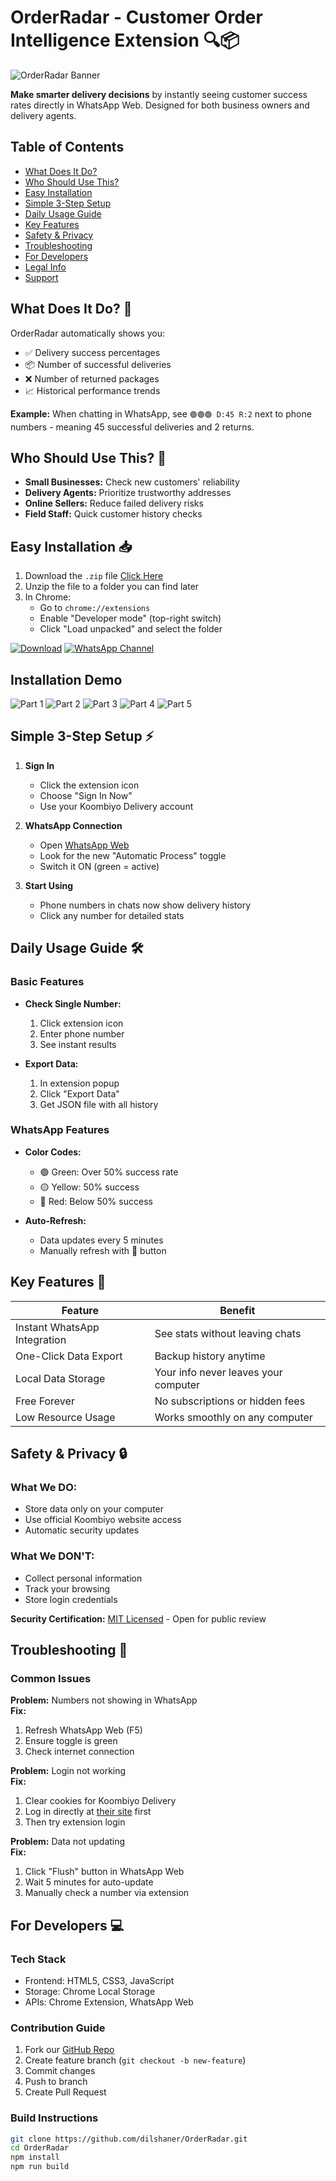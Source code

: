 # OrderRadar - Customer Order Intelligence Extension 🔍📦

![OrderRadar Banner](https://github.com/dilshaner/images/blob/main/Telegram.jpg?raw=true)

**Make smarter delivery decisions** by instantly seeing customer success rates directly in WhatsApp Web. Designed for both business owners and delivery agents.

## Table of Contents
- [What Does It Do?](#what-does-it-do-)
- [Who Should Use This?](#who-should-use-this-)
- [Easy Installation](#easy-installation-)
- [Simple 3-Step Setup](#simple-3-step-setup-)
- [Daily Usage Guide](#daily-usage-guide-)
- [Key Features](#key-features-)
- [Safety & Privacy](#safety--privacy-)
- [Troubleshooting](#troubleshooting-)
- [For Developers](#for-developers-)
- [Legal Info](#legal-info-)
- [Support](#support-)

## What Does It Do? 🎯
OrderRadar automatically shows you:
- ✅ Delivery success percentages
- 📦 Number of successful deliveries
- ❌ Number of returned packages
- 📈 Historical performance trends

**Example:** When chatting in WhatsApp, see `🟢🟢🟢 D:45 R:2` next to phone numbers - meaning 45 successful deliveries and 2 returns.

## Who Should Use This? 👥
- **Small Businesses:** Check new customers' reliability
- **Delivery Agents:** Prioritize trustworthy addresses
- **Online Sellers:** Reduce failed delivery risks
- **Field Staff:** Quick customer history checks

## Easy Installation 📥
1. Download the `.zip` file [Click Here](https://github.com/dilshaner/OrderRadar/archive/refs/heads/main.zip)
2. Unzip the file to a folder you can find later
3. In Chrome:
   - Go to `chrome://extensions`
   - Enable "Developer mode" (top-right switch)
   - Click "Load unpacked" and select the folder

[![Download](https://img.shields.io/badge/Download-ZIP_File-blue?style=for-the-badge&logo=github)](https://github.com/dilshaner/OrderRadar/archive/refs/heads/main.zip) [![WhatsApp Channel](https://img.shields.io/badge/WhatsApp-Channel-green?style=for-the-badge&logo=whatsapp)](https://whatsapp.com/channel/0029Vb6kWQXElah0xszH0y04)

## Installation Demo
![Part 1](https://github.com/dilshaner/images/blob/main/Orderradar1.jpg?raw=true)
![Part 2](https://github.com/dilshaner/images/blob/main/Orderradar2.jpg?raw=true)
![Part 3](https://github.com/dilshaner/images/blob/main/Orderradar3.jpg?raw=true)
![Part 4](https://github.com/dilshaner/images/blob/main/Orderradar4.jpg?raw=true)
![Part 5](https://github.com/dilshaner/images/blob/main/Orderradar5.jpg?raw=true)

## Simple 3-Step Setup ⚡
1. **Sign In**
   - Click the extension icon
   - Choose "Sign In Now"
   - Use your Koombiyo Delivery account

2. **WhatsApp Connection**
   - Open [WhatsApp Web](https://web.whatsapp.com)
   - Look for the new "Automatic Process" toggle
   - Switch it ON (green = active)

3. **Start Using**
   - Phone numbers in chats now show delivery history
   - Click any number for detailed stats

## Daily Usage Guide 🛠️
### Basic Features
- **Check Single Number:**
  1. Click extension icon
  2. Enter phone number
  3. See instant results

- **Export Data:**
  1. In extension popup
  2. Click "Export Data"
  3. Get JSON file with all history

### WhatsApp Features
- **Color Codes:**
  - 🟢 Green: Over 50% success rate
  - 🟡 Yellow: 50% success
  - 🔴 Red: Below 50% success

- **Auto-Refresh:**
  - Data updates every 5 minutes
  - Manually refresh with 🔄 button

## Key Features 🌟
| Feature | Benefit |
|---------|---------|
| Instant WhatsApp Integration | See stats without leaving chats |
| One-Click Data Export | Backup history anytime |
| Local Data Storage | Your info never leaves your computer |
| Free Forever | No subscriptions or hidden fees |
| Low Resource Usage | Works smoothly on any computer |

## Safety & Privacy 🔒
### What We **DO**:
- Store data only on your computer
- Use official Koombiyo website access
- Automatic security updates

### What We **DON'T**:
- Collect personal information
- Track your browsing
- Store login credentials

**Security Certification:** [MIT Licensed](https://github.com/dilshaner/OrderRadar) - Open for public review

## Troubleshooting 🚧
### Common Issues
**Problem:** Numbers not showing in WhatsApp  
**Fix:**
1. Refresh WhatsApp Web (F5)
2. Ensure toggle is green
3. Check internet connection

**Problem:** Login not working  
**Fix:**
1. Clear cookies for Koombiyo Delivery
2. Log in directly at [their site](https://koombiyodelivery.lk) first
3. Then try extension login

**Problem:** Data not updating  
**Fix:**
1. Click "Flush" button in WhatsApp Web
2. Wait 5 minutes for auto-update
3. Manually check a number via extension

## For Developers 💻
### Tech Stack
- Frontend: HTML5, CSS3, JavaScript
- Storage: Chrome Local Storage
- APIs: Chrome Extension, WhatsApp Web

### Contribution Guide
1. Fork our [GitHub Repo](https://github.com/dilshaner/OrderRadar)
2. Create feature branch (`git checkout -b new-feature`)
3. Commit changes
4. Push to branch
5. Create Pull Request

### Build Instructions
```bash
git clone https://github.com/dilshaner/OrderRadar.git
cd OrderRadar
npm install
npm run build


